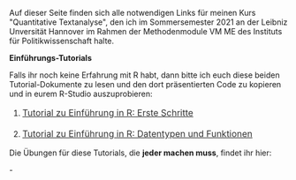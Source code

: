 <p> Auf dieser Seite finden sich alle notwendigen Links für meinen Kurs "Quantitative Textanalyse", den ich im Sommersemester 2021 an der Leibniz Unversität Hannover im Rahmen der Methodenmodule VM ME des Instituts für Politikwissenschaft halte.</p>

<p><b>Einführungs-Tutorials</b></p>

<p>Falls ihr noch keine Erfahrung mit R habt, dann bitte ich euch diese beiden Tutorial-Dokumente zu lesen und den dort präsentierten Code zu kopieren und in eurem R-Studio auszuprobieren:</p>

1. <p style="line-height: 1.5;" align="left"><span style="font-size: medium;"><a style="line-height: 1.5;" href="https://phimeyer.github.io/teaching/R_First_Steps"><span style="color: #333333;"><span style="font-size: medium;">Tutorial zu Einführung in R: Erste Schritte</span></span></a></p>
2. <p style="line-height: 1.5;" align="left"><span style="font-size: medium;"><a style="line-height: 1.5;" href="https://phimeyer.github.io/teaching/R_Basics_I"><span style="color: #333333;"><span style="font-size: medium;">Tutorial zu Einführung in R: Datentypen und Funktionen</span></span></a></p>

<p>Die Übungen für diese Tutorials, die <b>jeder machen muss</b>, findet ihr hier:</p>
 - 

